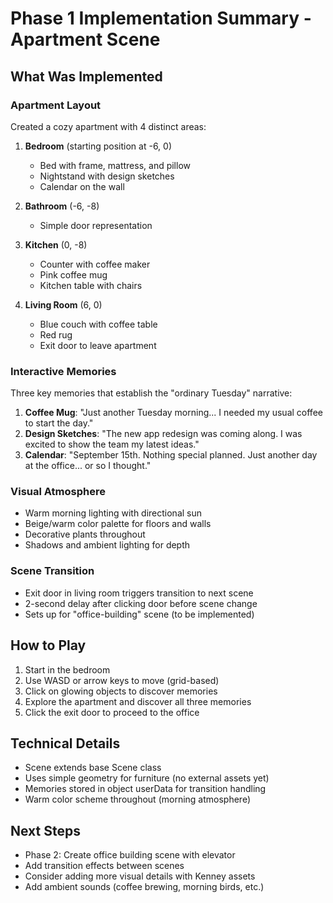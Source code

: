 # Phase 1 Implementation Summary - Apartment Scene

## What Was Implemented

### Apartment Layout
Created a cozy apartment with 4 distinct areas:
1. **Bedroom** (starting position at -6, 0)
   - Bed with frame, mattress, and pillow
   - Nightstand with design sketches
   - Calendar on the wall
   
2. **Bathroom** (-6, -8)
   - Simple door representation
   
3. **Kitchen** (0, -8)
   - Counter with coffee maker
   - Pink coffee mug
   - Kitchen table with chairs
   
4. **Living Room** (6, 0)
   - Blue couch with coffee table
   - Red rug
   - Exit door to leave apartment

### Interactive Memories
Three key memories that establish the "ordinary Tuesday" narrative:
1. **Coffee Mug**: "Just another Tuesday morning... I needed my usual coffee to start the day."
2. **Design Sketches**: "The new app redesign was coming along. I was excited to show the team my latest ideas."
3. **Calendar**: "September 15th. Nothing special planned. Just another day at the office... or so I thought."

### Visual Atmosphere
- Warm morning lighting with directional sun
- Beige/warm color palette for floors and walls
- Decorative plants throughout
- Shadows and ambient lighting for depth

### Scene Transition
- Exit door in living room triggers transition to next scene
- 2-second delay after clicking door before scene change
- Sets up for "office-building" scene (to be implemented)

## How to Play
1. Start in the bedroom
2. Use WASD or arrow keys to move (grid-based)
3. Click on glowing objects to discover memories
4. Explore the apartment and discover all three memories
5. Click the exit door to proceed to the office

## Technical Details
- Scene extends base Scene class
- Uses simple geometry for furniture (no external assets yet)
- Memories stored in object userData for transition handling
- Warm color scheme throughout (morning atmosphere)

## Next Steps
- Phase 2: Create office building scene with elevator
- Add transition effects between scenes
- Consider adding more visual details with Kenney assets
- Add ambient sounds (coffee brewing, morning birds, etc.) 